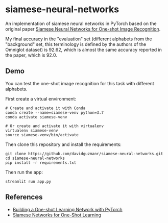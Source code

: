 # siamese-neural-networks
An implementation of siamese neural networks in PyTorch based on the original paper [Siamese Neural Networks for One-shot Image Recognition](https://www.cs.cmu.edu/~rsalakhu/papers/oneshot1.pdf).

My final accuracy in the "evaluation" set (different alphabets from the "background" set, this terminology is defined by the authors of the Omniglot dataset) is 92.62, which is almost the same accuracy reported in the paper, which is 92.0.

## Demo
You can test the one-shot image recognition for this task with different alphabets.

First create a virtual environment:
```
# Create and activate it with Conda
conda create --name=siamese-venv python=3.7
conda activate siamese-venv

# Or create and activate it with virtualenv
virtualenv siamese-venv
source siamese-venv/bin/activate
```

Then clone this repository and install the requirements:
```
git clone https://github.com/davidguzmanr/siamese-neural-networks.git
cd siamese-neural-networks
pip install -r requirements.txt
```

Then run the app:
```
streamlit run app.py
```

## References
- [Building a One-shot Learning Network with PyTorch](https://towardsdatascience.com/building-a-one-shot-learning-network-with-pytorch-d1c3a5fafa4a)
- [Siamese Networks for One-Shot Learning](https://github.com/fangpin/siamese-pytorch)